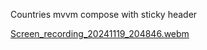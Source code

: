 Countries mvvm compose with sticky header

[Screen_recording_20241119_204846.webm](https://github.com/user-attachments/assets/77881ea2-0ec3-4e0b-9a20-78dc10112739)
